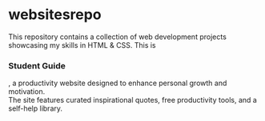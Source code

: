 # websitesrepo
This repository contains a collection of web development projects showcasing my skills in HTML & CSS.
This is <h3>Student Guide</h3>, a productivity website designed to enhance personal growth and motivation.  
The site features curated inspirational quotes, free productivity tools, and a self-help library.
